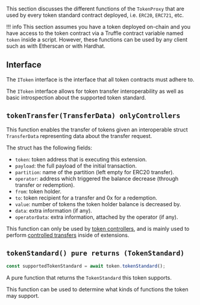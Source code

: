 This section discusses the different functions of the `TokenProxy` that are used by every token standard contract deployed, i.e. `ERC20`, `ERC721`, etc.

!!! info
    This section assumes you have a token deployed on-chain and you have access to the token contract via a Truffle contract variable named `token` inside a script. However, these functions can be used by any client such as with Etherscan or with Hardhat. 

## Interface

The `IToken` interface is the interface that all token contracts must adhere to. 

The `IToken` interface allows for token transfer interoperability as well as basic introspection about the supported token standard.

## `tokenTransfer(TransferData) onlyControllers`

This function enables the transfer of tokens given an interoperable struct `TransferData` representing data about the transfer request. 

The struct has the following fields:

 * `token`: token address that is executing this extension.
 * `payload`: the full payload of the initial transaction.
 * `partition`: name of the partition (left empty for ERC20 transfer).
 * `operator`: address which triggered the balance decrease (through transfer or redemption).
 * `from`: token holder.
 * `to`: token recipient for a transfer and 0x for a redemption.
 * `value`: number of tokens the token holder balance is decreased by.
 * `data`: extra information (if any).
 * `operatorData`: extra information, attached by the operator (if any).

This function can only be used by [token controllers](../token-roles/token-roles.md#controller), and is mainly used to perform [controlled transfers](../../extensions/controlled-transfers.md) inside of extensions.

## `tokenStandard() pure returns (TokenStandard)`

```js
const supportedTokenStandard = await token.tokenStandard();
```

A pure function that returns the `TokenStandard` this token supports.

This function can be used to determine what kinds of functions the token may support.
